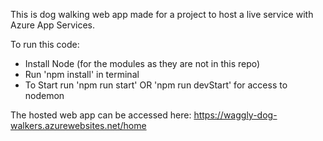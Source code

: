This is dog walking web app made for a project to host a live service with Azure App Services.

To run this code:
- Install Node (for the modules as they are not in this repo)
- Run 'npm install' in terminal
- To Start run 'npm run start' OR 'npm run devStart' for access to nodemon

The hosted web app can be accessed here: https://waggly-dog-walkers.azurewebsites.net/home

